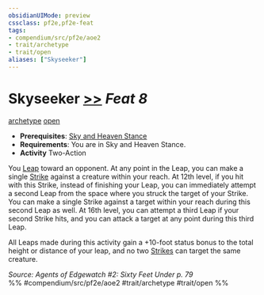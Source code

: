 ```yaml
---
obsidianUIMode: preview
cssclass: pf2e,pf2e-feat
tags:
- compendium/src/pf2e/aoe2
- trait/archetype
- trait/open
aliases: ["Skyseeker"]
---
```

# Skyseeker  [>>](../../rules/core-rulebook/chapter-9-playing-the-game.md#Actions "Two-Action") *Feat 8*  
[archetype](../../rules/traits/archetype.md)  [open](../../rules/traits/open.md)  

- **Prerequisites**: [Sky and Heaven Stance](sky-and-heaven-stance-aoe2.md)
- **Requirements**: You are in Sky and Heaven Stance.
- **Activity** Two-Action

You [Leap](../../rules/actions/leap.md) toward an opponent. At any point in the Leap, you can make a single [Strike](../../rules/actions/strike.md) against a creature within your reach. At 12th level, if you hit with this Strike, instead of finishing your Leap, you can immediately attempt a second Leap from the space where you struck the target of your Strike. You can make a single Strike against a target within your reach during this second Leap as well. At 16th level, you can attempt a third Leap if your second Strike hits, and you can attack a target at any point during this third Leap.

All Leaps made during this activity gain a +10-foot status bonus to the total height or distance of your leap, and no two [Strikes](../../rules/actions/strike.md) can target the same creature.

*Source: Agents of Edgewatch #2: Sixty Feet Under p. 79*  
%% #compendium/src/pf2e/aoe2 #trait/archetype #trait/open %%